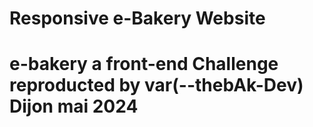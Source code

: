 # Responsive e-Bakery Website

# e-bakery a front-end Challenge reproducted by var(--thebAk-Dev) Dijon mai 2024
